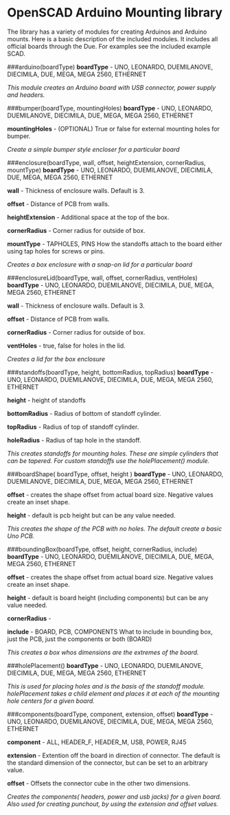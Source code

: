 # OpenSCAD Arduino Mounting library

The library has a variety of modules for creating Arduinos and Arduino mounts. Here is a basic description of the included modules. It includes all official boards through the Due. For examples see the included example SCAD.

###arduino(boardType)
**boardType** - UNO, LEONARDO, DUEMILANOVE, DIECIMILA, DUE, MEGA, MEGA 2560, ETHERNET

*This module creates an Arduino board with USB connector, power supply and headers.*

###bumper(boardType, mountingHoles)
**boardType** - UNO, LEONARDO, DUEMILANOVE, DIECIMILA, DUE, MEGA, MEGA 2560, ETHERNET

**mountingHoles** - (OPTIONAL) True or false for external mounting holes for bumper. 

*Create a simple bumper style encloser for a particular board*

###enclosure(boardType, wall, offset, heightExtension, cornerRadius, mountType)
**boardType** - UNO, LEONARDO, DUEMILANOVE, DIECIMILA, DUE, MEGA, MEGA 2560, ETHERNET

**wall** - Thickness of enclosure walls. Default is 3.

**offset** - Distance of PCB from walls.

**heightExtension** - Additional space at the top of the box.

**cornerRadius** - Corner radius for outside of box.

**mountType** - TAPHOLES, PINS How the standoffs attach to the board either using tap holes for screws or pins.

*Creates a box enclosure with a snap-on lid for a particular board*

###enclosureLid(boardType, wall, offset, cornerRadius, ventHoles)
**boardType** - UNO, LEONARDO, DUEMILANOVE, DIECIMILA, DUE, MEGA, MEGA 2560, ETHERNET

**wall** - Thickness of enclosure walls. Default is 3.

**offset** - Distance of PCB from walls.

**cornerRadius** - Corner radius for outside of box.

**ventHoles** - true, false for holes in the lid.

*Creates a lid for the box enclosure*

###standoffs(boardType, height, bottomRadius, topRadius)
**boardType** - UNO, LEONARDO, DUEMILANOVE, DIECIMILA, DUE, MEGA, MEGA 2560, ETHERNET

**height** - height of standoffs

**bottomRadius** - Radius of bottom of standoff cylinder.

**topRadius** - Radius of top of standoff cylinder.

**holeRadius** - Radius of tap hole in the standoff.

*This creates standoffs for mounting holes. These are simple cylinders that can be tapered. For custom standoffs use the holePlacement() module.*

###boardShape( boardType, offset, height )
**boardType** - UNO, LEONARDO, DUEMILANOVE, DIECIMILA, DUE, MEGA, MEGA 2560, ETHERNET

**offset** - creates the shape offset from actual board size. Negative values create an inset shape.

**height** - default is pcb height but can be any value needed.

*This creates the shape of the PCB with no holes. The default create a basic Uno PCB.*

###boundingBox(boardType, offset, height, cornerRadius, include)
**boardType** - UNO, LEONARDO, DUEMILANOVE, DIECIMILA, DUE, MEGA, MEGA 2560, ETHERNET

**offset** - creates the shape offset from actual board size. Negative values create an inset shape.

**height** - default is board height (including components) but can be any value needed.

**cornerRadius** - 

**include** - BOARD, PCB, COMPONENTS What to include in bounding box, just the PCB, just the components or both (BOARD)

*This creates a box whos dimensions are the extremes of the board.*

###holePlacement()
**boardType** - UNO, LEONARDO, DUEMILANOVE, DIECIMILA, DUE, MEGA, MEGA 2560, ETHERNET

*This is used for placing holes and is the basis of the standoff module. holePlacement takes a child element and places it at each of the mounting hole centers for a given board.*



###components(boardType, component, extension, offset)
**boardType** - UNO, LEONARDO, DUEMILANOVE, DIECIMILA, DUE, MEGA, MEGA 2560, ETHERNET

**component** - ALL, HEADER\_F, HEADER\_M, USB, POWER, RJ45

**extension** - Extention off the board in direction of connector. The default is the standard dimension of the connector, but can be set to an arbitrary value.

**offset** - Offsets the connector cube in the other two dimensions.

*Creates the components( headers, power and usb jacks) for a given board. Also used for creating punchout, by using the extension and offset values.*

